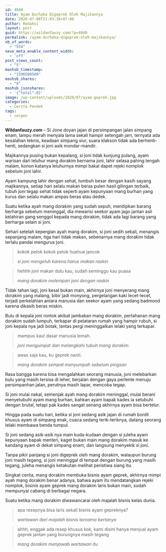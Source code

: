 ```yaml
---
id: 4840
title: Ayam Durhaka Digeprek Oleh Majikannya
date: 2020-07-06T21:03:36+07:00
author: Redaksi
layout: post
guid: https://wildanfauzy.com/?p=4840
permalink: /ayam-durhaka-digeprek-oleh-majikannya/
nb_of_words:
  - "554"
neve_meta_enable_content_width:
  - 'off'
post_views_count:
  - "5"
mashsb_timestamp:
  - "1596588500"
mashsb_shares:
  - "0"
mashsb_jsonshares:
  - '{"total":0}'
image: /wp-content/uploads/2020/07/ayam-geprek.jpg
categories:
  - Cerita Pendek
tags:
  - cerpen
---
```

**Wildanfauzy.com** &#8211; Si Jone doyan jajan di persimpangan jalan simpang enam, lampu merah menyala lama sekali hampir setengah jam, ternyata ada kesalahan teknis, keadaan simpang siur, suara klakson tidak ada berhenti-henti, sedangkan si joni asik mondar-mandir.

Majikannya pusing bukan kepalang, si joni tidak kunjung pulang, ayam warisan dari leluhur mang dorakim bernama joni, lahir selasa pahing tengah malam, konon katanya leluhurnya mimpi bakal dapet rejeki nomplok sebelum joni lahir.

Ayam kampung lahir dengan sehat, tumbuh besar dengan kasih sayang majikannya, setiap hari selalu makan beras pulen hasil gilingan terbaik, tubuh joni tegap sehat tidak seperti ayam kepunyaan mang burhan yang kurus dan selalu makan ampas beras atau dedek.

Suatu ketika ayah mang dorakim yang sudah sepuh, menitipkan barang berharga sebelum meninggal, dia mewarisi seekor ayam jago jantan asli kelahiran gang senggol kepada mang dorakim, tidak ada lagi barang yang berharga selain si joni.

Sehari setelah kepergian ayah mang dorakim, si joni sedih sekali, menangis sepanjang malam, tiga hari tidak makan, sebenarnya mang dorakim tidak terlalu pandai mengurus joni.

<blockquote class="wp-block-quote">
  <p>
    kokok petok kokok petok huehue jancok
  </p>
  
  <cite>si joni mengeluh karena harus makan raskin</cite>
</blockquote>

<blockquote class="wp-block-quote">
  <p>
    hehhh joni makan dulu kau, sudah seminggu kau puasa
  </p>
  
  <cite>mang dorakim melempari joni dengan raskin</cite>
</blockquote>

Tidak tahan lagi, joni kesal bukan main, akhirnya joni menyerang mang dorakim yang malang, bibir jadi monyong, pergelangan kaki lecet-lecet, terjadi perkelahian antara manusia dan seekor ayam yang sedang badmood karena dikasih beras miskin.

Bulu di kepala joni rontok akibat jambakan mang dorakim, pertahanan mang dorakim sudah lumpuh, terkapar di pelataran rumah yang hampir rubuh, si joni kepala nya jadi botak, lantas pergi meninggalkan lelaki yang terkapar.

<blockquote class="wp-block-quote">
  <p>
    mampus kau! dasar manusia lemah.
  </p>
  
  <cite>joni mengumpat dan melangkahi tubuh mang dorakim</cite>
</blockquote>

<blockquote class="wp-block-quote">
  <p>
    awas saja kau, ku geprek nanti.
  </p>
  
  <cite>mang dorakim sempat menyumpah sebelum pingsan</cite>
</blockquote>

Rasa bangga karena bisa mengalahkan seorang manusia, joni melebarkan bulu yang masih tersisa di leher, berjalan dengan gaya perlente menuju persimpanhan jalan, perutnya masih lapar, mencoba tegap.

Si joni mulai nakal, semenjak ayah mang dorakim meninggal, mulai berani menyetubuhi ayam mang burhan, bahkan ayam bapak kades ia setubuhi dengan brutal, tetapi pak kades sangat senang akhirnya ayam bisa bertelur.

Hingga pada suatu hari, ketika si joni sedang asik jajan di rumah bordil khusus ayam di simpang enak, cuaca sedang terik-teriknya, datang seorang lelaki membawa benda tumpul.

Si joni sedang asik-asik nya main kuda-kudaan dengan si juleha ayam kepunyaan bapak menteri, kaget bukan main mang dorakim masuk ke kandang ayam di dekat simpang enam, dan langsung menyekik si joni.

Tanpa pikir panjang si joni digeprek oleh mang dorakim, walaupun burung joni masih tegang, si joni meninggal di tempat dengan burung yang masih tegang, juleha menangis ketakutan melihat peristiwa siang itu.

Singkat cerita, mang dorakim membuka bisnis ayam geprek, akhirnya mimpi ayah mang dorakim benar adanya, bahwa ayam itu mendatangkan rejeki nomplok, bisinis ayam geprek mang dorakim laris bukan main, sudah mempunyai cabang di berbagai negara.

Suatu ketika mang dorakim diwawancarai oleh majalah bisnis kelas dunia.

<blockquote class="wp-block-quote">
  <p>
    apa resepnya bisa laris sekali bisnis ayam gepreknya?
  </p>
  
  <cite>wartawan dari majalah bisnis ternama bertanya</cite>
</blockquote>

<blockquote class="wp-block-quote">
  <p>
    ahhh, enggak ada resep khusus kok, kami disini hanya menjual ayam geprek jantan yang burungnya masih tegang
  </p>
  
  <cite>mang dorakim menjawab wartawan itu</cite>
</blockquote>